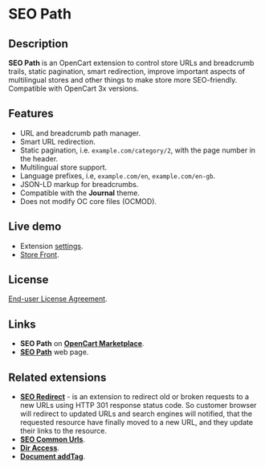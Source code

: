# SEO Path

## Description
**SEO Path** is an OpenCart extension to control store URLs and breadcrumb trails, static pagination, smart redirection, improve important aspects of multilingual stores and other things to make store more SEO-friendly.  
Compatible with OpenCart 3x versions.

## Features
* URL and breadcrumb path manager.
* Smart URL redirection.
* Static pagination, i.e. `example.com/category/2`, with the page number in the header.
* Multilingual store support.
* Language prefixes, i.e, `example.com/en`, `example.com/en-gb`.
* JSON-LD markup for breadcrumbs.
* Compatible with the **Journal** theme.
* Does not modify OC core files (OCMOD).

## Live demo
* Extension [settings](https://demo.ocmod.space/a/admin/index.php?route=extension/module/seo_path).
* [Store Front](https://demo.ocmod.space/a).

## License
[End-user License Agreement](https://raw.githubusercontent.com/ocmod-space/ocmod-seo-path/main/EULA.txt).

## Links
* **SEO Path** on [**OpenCart Marketplace**](https://www.opencart.com/index.php?route=marketplace/extension/info&extension_id=38192).
* [**SEO Path**](https://www.ocmod.space/seo-path) web page.

## Related extensions
* [**SEO Redirect**](https://www.opencart.com/index.php?route=marketplace/extension/info&extension_id=45459) - is an extension to redirect old or broken requests to a new URLs using HTTP 301 response status code. So customer browser will redirect to updated URLs and search engines will notified, that the requested resource have finally moved to a new URL, and they update their links to the resource.
* [**SEO Common Urls**](https://github.com/ocmod-space/ocmod-seo-common-urls).
* [**Dir Access**](https://github.com/ocmod-space/ocmod-aux/tree/main/addons/dir-access).
* [**Document addTag**](https://github.com/ocmod-space/ocmod-document-addtag).
